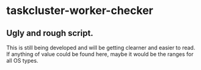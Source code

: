 # taskcluster-worker-checker
## Ugly and rough script.

This is still being developed and will be getting clearner and easier to read.
If anything of value could be found here, maybe it would be the ranges for all OS types.

